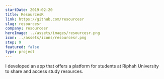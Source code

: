 ```yaml
---
startDate: 2019-02-20
title: ResourcesR
link: https://github.com/resourcesr
slug: resourcesr
company: resourcesr
heroImage: ../assets/images/resourcesr.png
icon: ../assets/icons/resourcesr.png
step: 9
featured: false
type: project
---
```


I developed an app that offers a platform for students at Riphah University to share and access study resources.

